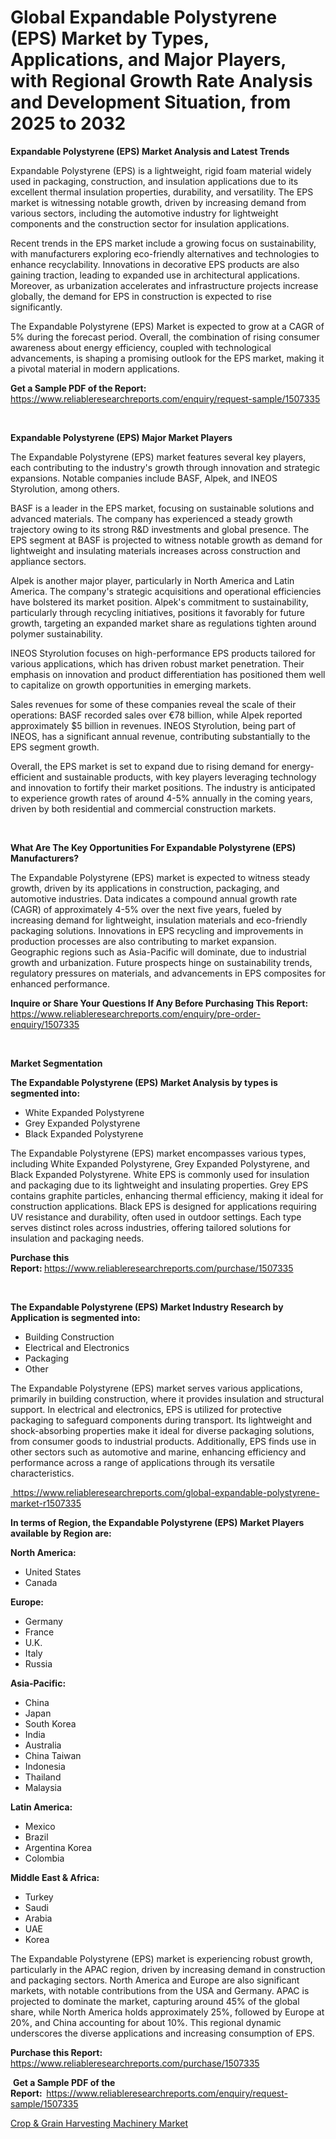 <p><h1>Global Expandable Polystyrene (EPS) Market by Types, Applications, and Major Players, with Regional Growth Rate Analysis and Development Situation, from 2025 to 2032</h1></p><p><strong>Expandable Polystyrene (EPS) Market Analysis and Latest Trends</strong></p>
<p><p>Expandable Polystyrene (EPS) is a lightweight, rigid foam material widely used in packaging, construction, and insulation applications due to its excellent thermal insulation properties, durability, and versatility. The EPS market is witnessing notable growth, driven by increasing demand from various sectors, including the automotive industry for lightweight components and the construction sector for insulation applications.</p><p>Recent trends in the EPS market include a growing focus on sustainability, with manufacturers exploring eco-friendly alternatives and technologies to enhance recyclability. Innovations in decorative EPS products are also gaining traction, leading to expanded use in architectural applications. Moreover, as urbanization accelerates and infrastructure projects increase globally, the demand for EPS in construction is expected to rise significantly.</p><p>The Expandable Polystyrene (EPS) Market is expected to grow at a CAGR of 5% during the forecast period. Overall, the combination of rising consumer awareness about energy efficiency, coupled with technological advancements, is shaping a promising outlook for the EPS market, making it a pivotal material in modern applications.</p></p>
<p><strong>Get a Sample PDF of the Report:&nbsp;</strong> <a href="https://www.reliableresearchreports.com/enquiry/request-sample/1507335?utm_campaign=2487&utm_medium=2&utm_source=Github&utm_content=ia&utm_term=23032025&utm_id=expandable-polystyrene-eps">https://www.reliableresearchreports.com/enquiry/request-sample/1507335</a></p>
<p>&nbsp;</p>
<p><strong>Expandable Polystyrene (EPS) Major Market Players</strong></p>
<p><p>The Expandable Polystyrene (EPS) market features several key players, each contributing to the industry's growth through innovation and strategic expansions. Notable companies include BASF, Alpek, and INEOS Styrolution, among others.</p><p>BASF is a leader in the EPS market, focusing on sustainable solutions and advanced materials. The company has experienced a steady growth trajectory owing to its strong R&D investments and global presence. The EPS segment at BASF is projected to witness notable growth as demand for lightweight and insulating materials increases across construction and appliance sectors.</p><p>Alpek is another major player, particularly in North America and Latin America. The company's strategic acquisitions and operational efficiencies have bolstered its market position. Alpek's commitment to sustainability, particularly through recycling initiatives, positions it favorably for future growth, targeting an expanded market share as regulations tighten around polymer sustainability.</p><p>INEOS Styrolution focuses on high-performance EPS products tailored for various applications, which has driven robust market penetration. Their emphasis on innovation and product differentiation has positioned them well to capitalize on growth opportunities in emerging markets.</p><p>Sales revenues for some of these companies reveal the scale of their operations: BASF recorded sales over €78 billion, while Alpek reported approximately $5 billion in revenues. INEOS Styrolution, being part of INEOS, has a significant annual revenue, contributing substantially to the EPS segment growth.</p><p>Overall, the EPS market is set to expand due to rising demand for energy-efficient and sustainable products, with key players leveraging technology and innovation to fortify their market positions. The industry is anticipated to experience growth rates of around 4-5% annually in the coming years, driven by both residential and commercial construction markets.</p></p>
<p>&nbsp;</p>
<p><strong>What Are The Key Opportunities For Expandable Polystyrene (EPS) Manufacturers?</strong></p>
<p><p>The Expandable Polystyrene (EPS) market is expected to witness steady growth, driven by its applications in construction, packaging, and automotive industries. Data indicates a compound annual growth rate (CAGR) of approximately 4-5% over the next five years, fueled by increasing demand for lightweight, insulation materials and eco-friendly packaging solutions. Innovations in EPS recycling and improvements in production processes are also contributing to market expansion. Geographic regions such as Asia-Pacific will dominate, due to industrial growth and urbanization. Future prospects hinge on sustainability trends, regulatory pressures on materials, and advancements in EPS composites for enhanced performance.</p></p>
<p><strong>Inquire or Share Your Questions If Any Before Purchasing This Report:</strong> <a href="https://www.reliableresearchreports.com/enquiry/pre-order-enquiry/1507335?utm_campaign=2487&utm_medium=2&utm_source=Github&utm_content=ia&utm_term=23032025&utm_id=expandable-polystyrene-eps">https://www.reliableresearchreports.com/enquiry/pre-order-enquiry/1507335</a></p>
<p>&nbsp;</p>
<p><strong>Market Segmentation</strong></p>
<p><strong>The Expandable Polystyrene (EPS) Market Analysis by types is segmented into:</strong></p>
<p><ul><li>White Expanded Polystyrene</li><li>Grey Expanded Polystyrene</li><li>Black Expanded Polystyrene</li></ul></p>
<p><p>The Expandable Polystyrene (EPS) market encompasses various types, including White Expanded Polystyrene, Grey Expanded Polystyrene, and Black Expanded Polystyrene. White EPS is commonly used for insulation and packaging due to its lightweight and insulating properties. Grey EPS contains graphite particles, enhancing thermal efficiency, making it ideal for construction applications. Black EPS is designed for applications requiring UV resistance and durability, often used in outdoor settings. Each type serves distinct roles across industries, offering tailored solutions for insulation and packaging needs.</p></p>
<p><strong>Purchase this Report:&nbsp;</strong><a href="https://www.reliableresearchreports.com/purchase/1507335?utm_campaign=2487&utm_medium=2&utm_source=Github&utm_content=ia&utm_term=23032025&utm_id=expandable-polystyrene-eps">https://www.reliableresearchreports.com/purchase/1507335</a></p>
<p>&nbsp;</p>
<p><strong>The Expandable Polystyrene (EPS) Market Industry Research by Application is segmented into:</strong></p>
<p><ul><li>Building Construction</li><li>Electrical and Electronics</li><li>Packaging</li><li>Other</li></ul></p>
<p><p>The Expandable Polystyrene (EPS) market serves various applications, primarily in building construction, where it provides insulation and structural support. In electrical and electronics, EPS is utilized for protective packaging to safeguard components during transport. Its lightweight and shock-absorbing properties make it ideal for diverse packaging solutions, from consumer goods to industrial products. Additionally, EPS finds use in other sectors such as automotive and marine, enhancing efficiency and performance across a range of applications through its versatile characteristics.</p></p>
<p><a href="https://www.reliableresearchreports.com/global-expandable-polystyrene-market-r1507335?utm_campaign=2487&utm_medium=2&utm_source=Github&utm_content=ia&utm_term=23032025&utm_id=expandable-polystyrene-eps">&nbsp;https://www.reliableresearchreports.com/global-expandable-polystyrene-market-r1507335</a></p>
<p><strong>In terms of Region, the Expandable Polystyrene (EPS) Market Players available by Region are:</strong></p>
<p>
    <p> <strong> North America: </strong>
        <ul>
            <li>United States</li>
            <li>Canada</li>
        </ul>
        </p> 
    <p> <strong> Europe: </strong>
        <ul>
            <li>Germany</li>
            <li>France</li>
            <li>U.K.</li>
            <li>Italy</li>
            <li>Russia</li>
        </ul>
        </p> 
    <p> <strong> Asia-Pacific: </strong>
        <ul>
            <li>China</li>
            <li>Japan</li>
            <li>South Korea</li>
            <li>India</li>
            <li>Australia</li>
            <li>China Taiwan</li>
            <li>Indonesia</li>
            <li>Thailand</li>
            <li>Malaysia</li>
        </ul>
        </p> 
    <p> <strong> Latin America: </strong>
        <ul>
            <li>Mexico</li>
            <li>Brazil</li>
            <li>Argentina Korea</li>
            <li>Colombia</li>
        </ul>
        </p> 
    <p> <strong> Middle East & Africa: </strong>
        <ul>
            <li>Turkey</li>
            <li>Saudi</li>
            <li>Arabia</li>
            <li>UAE</li>
            <li>Korea</li>
        </ul>
    </p>
    </p>
<p><p>The Expandable Polystyrene (EPS) market is experiencing robust growth, particularly in the APAC region, driven by increasing demand in construction and packaging sectors. North America and Europe are also significant markets, with notable contributions from the USA and Germany. APAC is projected to dominate the market, capturing around 45% of the global share, while North America holds approximately 25%, followed by Europe at 20%, and China accounting for about 10%. This regional dynamic underscores the diverse applications and increasing consumption of EPS.</p></p>
<p><strong>Purchase this Report: </strong><a href="https://www.reliableresearchreports.com/purchase/1507335?utm_campaign=2487&utm_medium=2&utm_source=Github&utm_content=ia&utm_term=23032025&utm_id=expandable-polystyrene-eps">https://www.reliableresearchreports.com/purchase/1507335</a></p>
<p>&nbsp;<strong>Get a Sample PDF of the Report:&nbsp;&nbsp;</strong><a href="https://www.reliableresearchreports.com/enquiry/request-sample/1507335?utm_campaign=2487&utm_medium=2&utm_source=Github&utm_content=ia&utm_term=23032025&utm_id=expandable-polystyrene-eps">https://www.reliableresearchreports.com/enquiry/request-sample/1507335</a></p>
<p><strong></strong></p>
<p><p><a href="https://github.com/bolalfredia7777/Market-Research-Report-List-1/blob/main/crop-grain-harvesting-machinery-market.md?utm_campaign=2487&utm_medium=2&utm_source=Github&utm_content=ia&utm_term=23032025&utm_id=expandable-polystyrene-eps">Crop & Grain Harvesting Machinery Market</a></p></p>